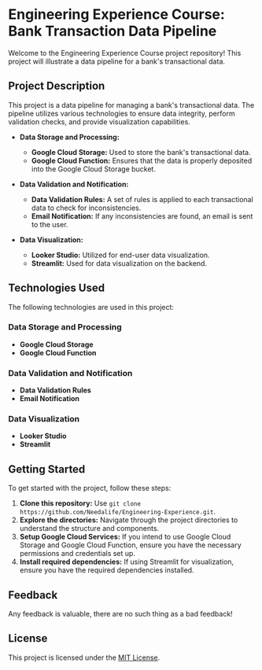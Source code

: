 # Engineering Experience Course: Bank Transaction Data Pipeline

Welcome to the Engineering Experience Course project repository! This project will illustrate a data pipeline for a bank's transactional data.

## Project Description

This project is a data pipeline for managing a bank's transactional data. The pipeline utilizes various technologies to ensure data integrity, perform validation checks, and provide visualization capabilities.

- **Data Storage and Processing:**
  - **Google Cloud Storage:** Used to store the bank's transactional data.
  - **Google Cloud Function:** Ensures that the data is properly deposited into the Google Cloud Storage bucket.

- **Data Validation and Notification:**
  - **Data Validation Rules:** A set of rules is applied to each transactional data to check for inconsistencies.
  - **Email Notification:** If any inconsistencies are found, an email is sent to the user.

- **Data Visualization:**
  - **Looker Studio:** Utilized for end-user data visualization.
  - **Streamlit:** Used for data visualization on the backend.

## Technologies Used

The following technologies are used in this project:

### Data Storage and Processing

- **Google Cloud Storage**
- **Google Cloud Function**

### Data Validation and Notification

- **Data Validation Rules**
- **Email Notification**

### Data Visualization

- **Looker Studio**
- **Streamlit**

## Getting Started

To get started with the project, follow these steps:

1. **Clone this repository:** Use `git clone https://github.com/Needalife/Engineering-Experience.git`.
2. **Explore the directories:** Navigate through the project directories to understand the structure and components.
3. **Setup Google Cloud Services:** If you intend to use Google Cloud Storage and Google Cloud Function, ensure you have the necessary permissions and credentials set up.
4. **Install required dependencies:** If using Streamlit for visualization, ensure you have the required dependencies installed.

## Feedback

Any feedback is valuable, there are no such thing as a bad feedback!

## License

This project is licensed under the [MIT License](LICENSE).

